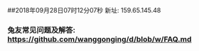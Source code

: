 ##2018年09月28日07时12分07秒 新址: 159.65.145.48
### 兔友常见问题及解答: https://github.com/wanggonging/d/blob/w/FAQ.md
